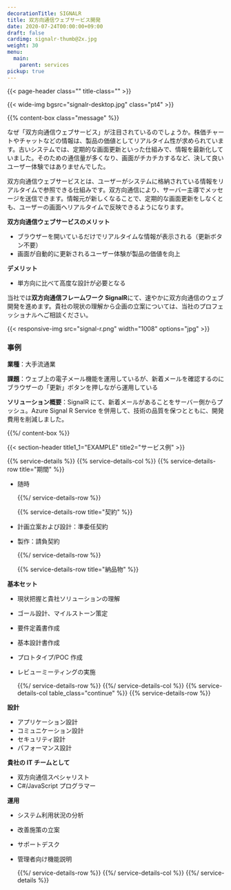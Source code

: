 ```yaml
---
decorationTitle: SIGNALR
title: 双方向通信ウェブサービス開発
date: 2020-07-24T00:00:00+09:00
draft: false
cardimg: signalr-thumb@2x.jpg
weight: 30
menu:
  main:
    parent: services
pickup: true
---
```


{{< page-header class="" title-class="" >}}

{{< wide-img bgsrc="signalr-desktop.jpg" class="pt4" >}}

{{% content-box class="message" %}}

なぜ「双方向通信ウェブサービス」が注目されているのでしょうか。株価チャートやチャットなどの情報は、製品の価値としてリアルタイム性が求められています。古いシステムでは、定期的な画面更新といった仕組みで、情報を最新化していました。そのための通信量が多くなり、画面がチカチカするなど、決して良いユーザー体験ではありませんでした。

双方向通信ウェブサービスとは、ユーザーがシステムに格納されている情報をリアルタイムで参照できる仕組みです。双方向通信により、サーバー主導でメッセージを送信できます。情報元が新しくなることで、定期的な画面更新をしなくとも、ユーザーの画面へリアルタイムで反映できるようになります。

**双方向通信ウェブサービスのメリット**

- ブラウザーを開いているだけでリアルタイムな情報が表示される（更新ボタン不要）
- 画面が自動的に更新されるユーザー体験が製品の価値を向上

**デメリット**

- 単方向に比べて高度な設計が必要となる

当社では**双方向通信フレームワーク SignalR**にて、速やかに双方向通信のウェブ開発を進めます。貴社の現状の理解から企画の立案については、当社のプロフェッショナルへご相談ください。

{{< responsive-img src="signal-r.png" width="1008" options="jpg" >}}

### 事例

**業種**：大手流通業

**課題**：ウェブ上の電子メール機能を運用しているが、新着メールを確認するのにブラウザーの「更新」ボタンを押しながら運用している

**ソリューション概要**：SignalR にて、新着メールがあることをサーバー側からプッシュ。Azure Signal R Service を併用して、技術の品質を保つとともに、開発費用を削減しました。

{{%/ content-box %}}

{{< section-header title1_1="EXAMPLE" title2="サービス例" >}}

{{% service-details %}}
{{% service-details-col %}}
{{% service-details-row title="期間" %}}

- 随時

  {{%/ service-details-row %}}

  {{% service-details-row title="契約" %}}

- 計画立案および設計：準委任契約
- 製作：請負契約

  {{%/ service-details-row %}}

  {{% service-details-row title="納品物" %}}

**基本セット**

- 現状把握と貴社ソリューションの理解
- ゴール設計、マイルストーン策定
- 要件定義書作成
- 基本設計書作成
- プロトタイプ/POC 作成
- レビューミーティングの実施

  {{%/ service-details-row %}}
  {{%/ service-details-col %}}
  {{% service-details-col table_class="continue" %}}
  {{% service-details-row %}}

**設計**

- アプリケーション設計
- コミュニケーション設計
- セキュリティ設計
- パフォーマンス設計

**貴社の IT チームとして**

- 双方向通信スペシャリスト
- C#/JavaScript プログラマー

**運用**

- システム利用状況の分析
- 改善施策の立案
- サポートデスク
- 管理者向け機能説明

  {{%/ service-details-row %}}
  {{%/ service-details-col %}}
  {{%/ service-details %}}
